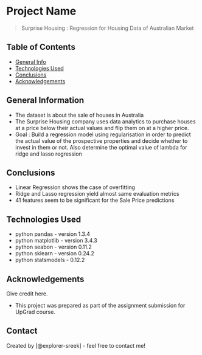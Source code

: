 # Project Name
> Surprise Housing : Regression for Housing Data of Australian Market


## Table of Contents
* [General Info](#general-information)
* [Technologies Used](#technologies-used)
* [Conclusions](#conclusions)
* [Acknowledgements](#acknowledgements)

<!-- You can include any other section that is pertinent to your problem -->

## General Information
- The dataset is about the sale of houses in Australia
- The Surprise Housing company uses data analytics to purchase houses at a price below their actual values and flip them on at a higher price.
- Goal : Build a regression model using regularisation in order to predict the actual value of the prospective properties and decide whether to invest in them or not. Also determine the optimal value of lambda for ridge and lasso regression

<!-- You don't have to answer all the questions - just the ones relevant to your project. -->

## Conclusions
- Linear Regression shows the case of overfitting
- Ridge and Lasso regression yield almost same evaluation metrics
- 41 features seem to be significant for the Sale Price predictions

<!-- You don't have to answer all the questions - just the ones relevant to your project. -->


## Technologies Used
- python pandas - version 1.3.4
- python matplotlib - version 3.4.3
- python seabon - version 0.11.2
- python sklearn - version 0.24.2
- python statsmodels - 0.12.2

<!-- As the libraries versions keep on changing, it is recommended to mention the version of library used in this project -->

## Acknowledgements
Give credit here.
- This project was prepared as part of the assignment submission for UpGrad course.



## Contact
Created by [@explorer-sreek] - feel free to contact me!


<!-- Optional -->
<!-- ## License -->
<!-- This project is open source and available under the [... License](). -->

<!-- You don't have to include all sections - just the one's relevant to your project -->